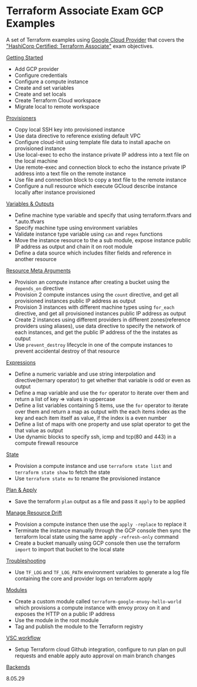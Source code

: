 # Terraform Associate Exam GCP Examples

A set of Terraform examples using [Google Cloud Provider](https://registry.terraform.io/providers/hashicorp/google/) that covers the ["HashiCorp Certified: Terraform Associate"](https://www.hashicorp.com/certification/terraform-associate) exam objectives.

[Getting Started](0-getting-started)

- Add GCP provider
- Configure credentials
- Configure a compute instance
- Create and set variables
- Create and set locals
- Create Terraform Cloud workspace
- Migrate local to remote workspace

[Provisioners](1-provisioners)

- Copy local SSH key into provisioned instance
- Use data directive to reference existing default VPC
- Configure cloud-init using template file data to install apache on provisioned instance
- Use local-exec to echo the instance private IP address into a text file on the local machine
- Use remote-exec and connection block to echo the instance private IP address into a text file on the remote instance
- Use file and connection block to copy a text file to the remote instance
- Configure a null resource which execute GCloud describe instance locally after instance provisioned

[Variables & Outputs](2-variables&outputs)

- Define machine type variable and specify that using terraform.tfvars and \*.auto.tfvars
- Specify machine type using environment variables
- Validate instance type variable using `can` and `regex` functions
- Move the instance resource to the a sub module, expose instance public IP address as output and chain it on root module
- Define a data source which includes filter fields and reference in another resource

[Resource Meta Arguments](3-resource-meta-arguments)

- Provision an compute instance after creating a bucket using the `depends_on` directive
- Provision 2 compute instances using the `count` directive, and get all provisioned instances public IP address as output
- Provision 3 instances with different machine types using `for_each` directive, and get all provisioned instances public IP address as output
- Create 2 instances using different providers in different zones(reference providers using aliases), use data directive to specify the network of each instances, and get the public IP address of the the instates as output
- Use `prevent_destroy` lifecycle in one of the compute instances to prevent accidental destroy of that resource

[Expressions](4-expressions)

- Define a numeric variable and use string interpolation and directive(ternary operator) to get whether that variable is odd or even as output
- Define a map variable and use the `for` operator to iterate over them and return a list of key => values in uppercase
- Define a list variables containing 5 items, use the `for` operator to iterate over them and return a map as output with the each items index as the key and each item itself as value, if the index is a even number
- Define a list of maps with one property and use splat operator to get the that value as output
- Use dynamic blocks to specify ssh, icmp and tcp(80 and 443) in a compute firewall resource

[State](5-state)

- Provision a compute instance and use `terraform state list` and `terraform state show` to fetch the state
- Use `terraform state mv` to rename the provisioned instance

[Plan & Apply](6-plan-&-apply)

- Save the terraform `plan` output as a file and pass it `apply` to be applied

[Manage Resource Drift](7-manage-resource-drift)

- Provision a compute instance then use the `apply -replace` to replace it
- Terminate the instance manually through the GCP console then sync the terraform local state using the same apply `-refresh-only` command
- Create a bucket manually using GCP console then use the terraform `import` to import that bucket to the local state

[Troubleshooting](8-troubleshooting)

- Use `TF_LOG` and `TF_LOG_PATH` environment variables to generate a log file containing the core and provider logs on terraform apply

[Modules](9-modules)

- Create a custom module called `terraform-google-envoy-hello-world` which provisions a compute instance with envoy proxy on it and exposes the HTTP on a public IP address
- Use the module in the root module
- Tag and publish the module to the Terraform registry

[VSC workflow](10-vcs-workflow)

- Setup Terraform cloud Github integration, configure to run plan on pull requests and enable apply auto approval on main branch changes

[Backends](11-backends)

8.05.29
